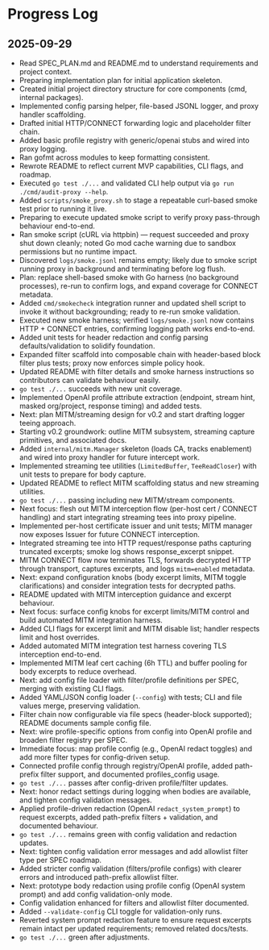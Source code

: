 # Progress Log

## 2025-09-29
- Read SPEC_PLAN.md and README.md to understand requirements and project context.
- Preparing implementation plan for initial application skeleton.
- Created initial project directory structure for core components (cmd, internal packages).
- Implemented config parsing helper, file-based JSONL logger, and proxy handler scaffolding.
- Drafted initial HTTP/CONNECT forwarding logic and placeholder filter chain.
- Added basic profile registry with generic/openai stubs and wired into proxy logging.
- Ran gofmt across modules to keep formatting consistent.
- Rewrote README to reflect current MVP capabilities, CLI flags, and roadmap.
- Executed `go test ./...` and validated CLI help output via `go run ./cmd/audit-proxy --help`.
- Added `scripts/smoke_proxy.sh` to stage a repeatable curl-based smoke test prior to running it live.
- Preparing to execute updated smoke script to verify proxy pass-through behaviour end-to-end.
- Ran smoke script (cURL via httpbin) — request succeeded and proxy shut down cleanly; noted Go mod cache warning due to sandbox permissions but no runtime impact.
- Discovered `logs/smoke.jsonl` remains empty; likely due to smoke script running proxy in background and terminating before log flush.
- Plan: replace shell-based smoke with Go harness (no background processes), re-run to confirm logs, and expand coverage for CONNECT metadata.
- Added `cmd/smokecheck` integration runner and updated shell script to invoke it without backgrounding; ready to re-run smoke validation.
- Executed new smoke harness; verified `logs/smoke.jsonl` now contains HTTP + CONNECT entries, confirming logging path works end-to-end.
- Added unit tests for header redaction and config parsing defaults/validation to solidify foundation.
- Expanded filter scaffold into composable chain with header-based block filter plus tests; proxy now enforces simple policy hook.
- Updated README with filter details and smoke harness instructions so contributors can validate behaviour easily.
- `go test ./...` succeeds with new unit coverage.
- Implemented OpenAI profile attribute extraction (endpoint, stream hint, masked org/project, response timing) and added tests.
- Next: plan MITM/streaming design for v0.2 and start drafting logger teeing approach.
- Starting v0.2 groundwork: outline MITM subsystem, streaming capture primitives, and associated docs.
- Added `internal/mitm.Manager` skeleton (loads CA, tracks enablement) and wired into proxy handler for future intercept work.
- Implemented streaming tee utilities (`LimitedBuffer`, `TeeReadCloser`) with unit tests to prepare for body capture.
- Updated README to reflect MITM scaffolding status and new streaming utilities.
- `go test ./...` passing including new MITM/stream components.
- Next focus: flesh out MITM interception flow (per-host cert / CONNECT handling) and start integrating streaming tees into proxy pipeline.
- Implemented per-host certificate issuer and unit tests; MITM manager now exposes Issuer for future CONNECT interception.
- Integrated streaming tee into HTTP request/response paths capturing truncated excerpts; smoke log shows response_excerpt snippet.
- MITM CONNECT flow now terminates TLS, forwards decrypted HTTP through transport, captures excerpts, and logs `mitm=enabled` metadata.
- Next: expand configuration knobs (body excerpt limits, MITM toggle clarifications) and consider integration tests for decrypted paths.
- README updated with MITM interception guidance and excerpt behaviour.
- Next focus: surface config knobs for excerpt limits/MITM control and build automated MITM integration harness.
- Added CLI flags for excerpt limit and MITM disable list; handler respects limit and host overrides.
- Added automated MITM integration test harness covering TLS interception end-to-end.
- Implemented MITM leaf cert caching (6h TTL) and buffer pooling for body excerpts to reduce overhead.
- Next: add config file loader with filter/profile definitions per SPEC, merging with existing CLI flags.
- Added YAML/JSON config loader (`--config`) with tests; CLI and file values merge, preserving validation.
- Filter chain now configurable via file specs (header-block supported); README documents sample config file.
- Next: wire profile-specific options from config into OpenAI profile and broaden filter registry per SPEC.
- Immediate focus: map profile config (e.g., OpenAI redact toggles) and add more filter types for config-driven setup.
- Connected profile config through registry/OpenAI profile, added path-prefix filter support, and documented profiles_config usage.
- `go test ./...` passes after config-driven profile/filter updates.
- Next: honor redact settings during logging when bodies are available, and tighten config validation messages.
- Applied profile-driven redaction (OpenAI `redact_system_prompt`) to request excerpts, added path-prefix filters + validation, and documented behaviour.
- `go test ./...` remains green with config validation and redaction updates.
- Next: tighten config validation error messages and add allowlist filter type per SPEC roadmap.
- Added stricter config validation (filters/profile configs) with clearer errors and introduced path-prefix allowlist filter.
- Next: prototype body redaction using profile config (OpenAI system prompt) and add config validation-only mode.
- Config validation enhanced for filters and allowlist filter documented.
- Added `--validate-config` CLI toggle for validation-only runs.
- Reverted system prompt redaction feature to ensure request excerpts remain intact per updated requirements; removed related docs/tests.
- `go test ./...` green after adjustments.
